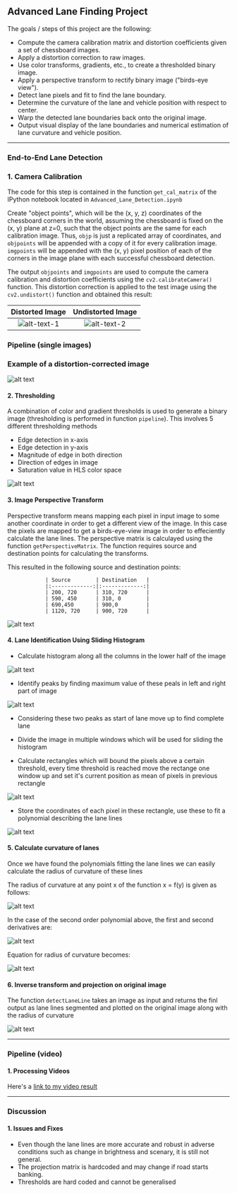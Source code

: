 
## Advanced Lane Finding Project

The goals / steps of this project are the following:

* Compute the camera calibration matrix and distortion coefficients given a set of chessboard images.
* Apply a distortion correction to raw images.
* Use color transforms, gradients, etc., to create a thresholded binary image.
* Apply a perspective transform to rectify binary image ("birds-eye view").
* Detect lane pixels and fit to find the lane boundary.
* Determine the curvature of the lane and vehicle position with respect to center.
* Warp the detected lane boundaries back onto the original image.
* Output visual display of the lane boundaries and numerical estimation of lane curvature and vehicle position.

[//]: # (Image References)
[image1]: ./camera_cal/calibration2.jpg "Distorted"
[image4]: ./examples/warped_straight_lines.jpg "Warp Example"
[image7]: ./examples/window_hist.png "Histogram"
[image8]: ./examples/find_peaks.png "Histogram peaks"
[image9]: ./examples/slide_histogram.png "Slide Histogram"
[image10]: ./examples/differential-eqn.png "differential equation"
[image11]: ./examples/formula.png "Simplified Formula"

[image12]: ./examples/second-derivative.png "Second order derivative"
[video1]: ./project_video.mp4 "Video"
[outimage0]: ./output_images/Corrected-image.png "Distortion Corrected image"
[outimage1]: ./output_images/lane-detected-radius.png "Calculate Radius"
[outimage2]: ./output_images/lane-detected.png "Lane Lines detected"
[outimage3]: ./output_images/line-fitted.png "Polynomial fitting using histogram sliding"
[outimage4]: ./output_images/warped-image.png "Bird-eye-view"
[outimage5]: ./output_images/stacked-threshold-gif.gif "Stacked threshold GIF"
[outimage6]: ./output_images/distortion-corrected.png "Corrected Image"
[outimage7]: ./output_images/line-fitted.png "polynomial fit lines"
[outvideo0]: ./output_images/project_video-out.mp4 "Final video output"
---

### End-to-End Lane Detection

### 1. Camera Calibration

The code for this step is contained in the function `get_cal_matrix` of the IPython notebook located in `Advanced_Lane_Detection.ipynb`  

Create "object points", which will be the (x, y, z) coordinates of the chessboard corners in the world, assuming the chessboard is fixed on the (x, y) plane at z=0, such that the object points are the same for each calibration image.  Thus, `objp` is just a replicated array of coordinates, and `objpoints` will be appended with a copy of it for every calibration image. `imgpoints` will be appended with the (x, y) pixel position of each of the corners in the image plane with each successful chessboard detection.  

The output `objpoints` and `imgpoints` are used to compute the camera calibration and distortion coefficients using the `cv2.calibrateCamera()` function. This distortion correction is applied to the test image using the `cv2.undistort()` function and obtained this result:

Distorted Image         |  Undistorted Image
:-------------------------:|:-------------------------:
![alt-text-1][image1] |  ![alt-text-2][outimage0]

### Pipeline (single images)

### Example of a distortion-corrected image

![alt text][outimage6]

#### 2. Thresholding

A combination of color and gradient thresholds is used to generate a binary image (thresholding is performed in function `pipeline`).  This involves 5 different thresholding methods

* Edge detection in x-axis
* Edge detection in y-axis
* Magnitude of edge in both direction
* Direction of edges in image
* Saturation value in HLS color space

![alt text][outimage5]

#### 3. Image Perspective Transform

Perspective transform means mapping each pixel in input image to some another coordinate in order to get a different view of the image. In this case the pixels are mapped to get a birds-eye-view image in order to effeciently calculate the lane lines. The perspective matrix is calculayed using the function `getPerspectiveMatrix`. The function requires source and destination points for calculating the transforms.

This resulted in the following source and destination points:

                | Source        | Destination   |
                |:-------------:|:-------------:|
                | 200, 720      | 310, 720      |
                | 590, 450      | 310, 0        |
                | 690,450       | 900,0         |
                | 1120, 720     | 900, 720      |

![alt text][image4]

#### 4. Lane Identification Using Sliding Histogram

* Calculate histogram along all the columns in the lower half of the image

![alt text][image7]

* Identify peaks by finding maximum value of these peals in left and right part of image

![alt text][image8]

* Considering these two peaks as start of lane move up to find complete lane

* Divide the image in multiple windows which will be used for sliding the histogram

* Calculate rectangles which will bound the pixels above a certain threshold, every time threshold is reached move the rectange one window up and set it's current position as mean of pixels in previous rectangle

![alt text][image9]

* Store the coordinates of each pixel in these rectangle, use these to fit a polynomial describing the lane lines

![alt text][outimage7]

#### 5. Calculate curvature of lanes

Once we have found the polynomials fitting the lane lines we can easily calculate the radius of curvature of these lines

The radius of curvature at any point x of the function x = f(y) is given as follows:

![alt text][image10]

In the case of the second order polynomial above, the first and second derivatives are:

![alt text][image12]

Equation for radius of curvature becomes:

![alt text][image11]

#### 6. Inverse transform and projection on original image

The function `detectLaneLine` takes an image as input and returns the finl output as lane lines segmented and plotted on the original image along with the radius of curvature

![alt text][outimage1]

---

### Pipeline (video)

#### 1. Processing Videos

Here's a [link to my video result][outvideo0]

---

### Discussion

#### 1. Issues and Fixes

* Even though the lane lines are more accurate and robust in adverse conditions such as change in brightness and scenary, it is still not general.
* The projection matrix is hardcoded and may change if road starts banking.
* Thresholds are hard coded and cannot be generalised  
